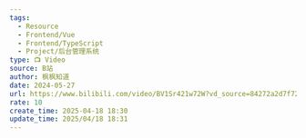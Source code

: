 ```yaml
---
tags:
  - Resource
  - Frontend/Vue
  - Frontend/TypeScript
  - Project/后台管理系统
type: 📺 Video
source: B站
author: 枫枫知道
date: 2024-05-27
url: https://www.bilibili.com/video/BV1Sr421w72W?vd_source=84272a2d7f72158b38778819be5bc6ad
rate: 10
create_time: 2025-04-18 18:30
update_time: 2025/04/18 18:31
---
```


